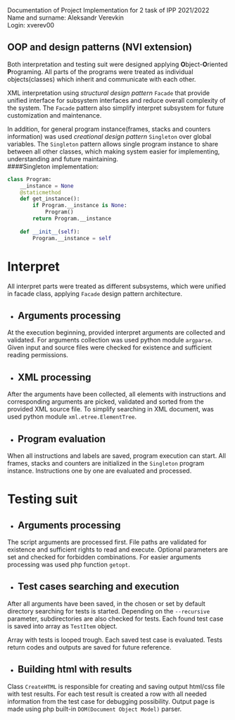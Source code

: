 Documentation of Project Implementation for 2 task of IPP 2021/2022<br/>
Name and surname: Aleksandr Verevkin<br/>
Login: xverev00<br/>

## OOP and design patterns (NVI extension)
Both interpretation and testing suit were designed applying 
**O**bject-**O**riented **P**rograming. 
All parts of the programs were treated as individual objects(classes)
which inherit and communicate with each other.

XML interpretation using *structural design pattern* `Facade` 
that provide unified interface
for subsystem interfaces and reduce overall complexity of the system.
The `Facade` pattern also simplify interpret subsystem for 
future customization and maintenance.

In addition, for general program instance(frames, stacks and counters information) 
was used *creational design pattern* `Singleton`
over global variables. The `Singleton` pattern allows single program instance
to share between all other classes, which making system easier for
implementing, understanding and future maintaining. <br/>
####Singleton implementation:
```python
class Program:
    __instance = None
    @staticmethod
    def get_instance():
        if Program.__instance is None:
            Program()
        return Program.__instance
    
    def __init__(self):
        Program.__instance = self
```

# Interpret
All interpret parts were treated as different subsystems, 
which were unified in facade class, 
applying `Facade` design pattern architecture.
- ## Arguments processing
At the execution beginning, provided interpret arguments are collected
and validated. For arguments collection was used python module `argparse`.
Given input and source files were checked for existence 
and sufficient reading permissions.

- ## XML processing
After the arguments have been collected, all elements with instructions and 
corresponding arguments are picked, validated and sorted from the 
provided XML source file. To simplify searching in XML document, 
was used python module `xml.etree.ElementTree`.

- ## Program evaluation
When all instructions and labels are saved, program execution can start.
All frames, stacks and counters are initialized in the `Singleton` program instance.
Instructions one by one are evaluated and processed.

# Testing suit

- ## Arguments processing
The script arguments are processed first. File paths are validated for 
existence and sufficient rights to read and execute. Optional parameters 
are set and checked for forbidden combinations. For easier arguments processing
was used php function `getopt`.

- ## Test cases searching and execution
After all arguments have been saved, in the chosen or set by default directory
searching for tests is started. Depending on the `--recursive` parameter,
subdirectories are also checked for tests. Each found test case is 
saved into array as `TestItem` object.

Array with tests is looped trough. Each saved test case is evaluated.
Tests return codes and outputs are saved for future reference.

- ## Building html with results
Class `CreateHTML` is responsible for creating and saving output html/css file 
with test results. For each test result is created a row with all needed information 
from the test case for debugging possibility. Output page is made using 
php built-in `DOM(Document Object Model)` parser.
